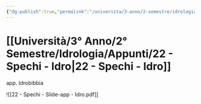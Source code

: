 ```yaml
---
{"dg-publish":true,"permalink":"/universita/3-anno/2-semestre/idrologia/appunti/22-spechi-idro/","tags":["UNI"]}
---
```


# [[Università/3° Anno/2° Semestre/Idrologia/Appunti/22 - Spechi - Idro\|22 - Spechi - Idro]]



app. Idrobibbia

![[22 - Spechi - Slide-app - Idro.pdf]]